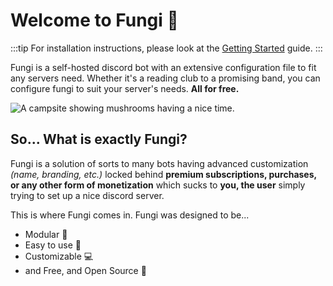 # Welcome to Fungi 🍄

:::tip
For installation instructions, please look at the [Getting Started](./getting-started.md) guide.
:::

Fungi is a self-hosted discord bot with an extensive configuration file to fit any servers need. Whether it's a reading club to a promising band,
you can configure fungi to suit your server's needs. **All for free.**

![A campsite showing mushrooms having a nice time.](../fungi-introduction-1.png)

## So... What is exactly Fungi?

Fungi is a solution of sorts to many bots having advanced customization *(name, branding, etc.)* locked behind **premium subscriptions, purchases, or any other form of monetization** which sucks to **you, the user** simply trying to set up a nice discord server.

This is where Fungi comes in. Fungi was designed to be...

- Modular 🧩
- Easy to use 🚀
- Customizable 💻
- and Free, and Open Source 🔨
